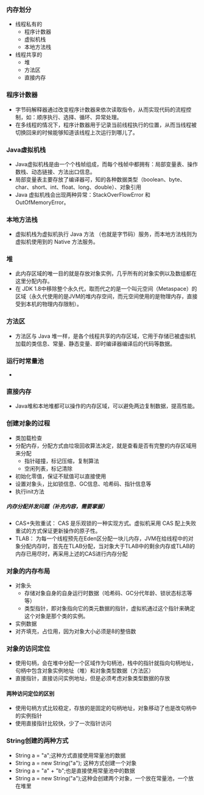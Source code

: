 ### 内存划分
- 线程私有的
   - 程序计数器
   - 虚拟机栈
   - 本地方法栈
- 线程共享的
   - 堆
   - 方法区
   - 直接内存

### 程序计数器
- 字节码解释器通过改变程序计数器来依次读取指令，从而实现代码的流程控制，如：顺序执行、选择、循环、异常处理。
- 在多线程的情况下，程序计数器用于记录当前线程执行的位置，从而当线程被切换回来的时候能够知道该线程上次运行到哪儿了。

### Java虚拟机栈
- Java虚拟机栈是由一个个栈帧组成，而每个栈帧中都拥有：局部变量表、操作数栈、动态链接、方法出口信息。
- 局部变量表主要存放了编译器可，知的各种数据类型（boolean、byte、char、short、int、float、long、double）、对象引用
- Java 虚拟机栈会出现两种异常：StackOverFlowError 和 OutOfMemoryError。

### 本地方法栈
- 虚拟机栈为虚拟机执行 Java 方法 （也就是字节码）服务，而本地方法栈则为虚拟机使用到的 Native 方法服务。 

### 堆
- 此内存区域的唯一目的就是存放对象实例，几乎所有的对象实例以及数组都在这里分配内存。
- 在 JDK 1.8中移除整个永久代，取而代之的是一个叫元空间（Metaspace）的区域（永久代使用的是JVM的堆内存空间，而元空间使用的是物理内存，直接受到本机的物理内存限制）。

### 方法区
- 方法区与 Java 堆一样，是各个线程共享的内存区域，它用于存储已被虚拟机加载的类信息、常量、静态变量、即时编译器编译后的代码等数据。

### 运行时常量池
- 

### 直接内存
- Java堆和本地堆都可以操作的内存区域，可以避免两边复制数据，提高性能。

### 创建对象的过程
- 类加载检查
- 分配内存，分配方式由垃圾回收算法决定，就是查看是否有完整的内存区域用来分配
   - 指针碰撞，标记压缩，复制算法
   - 空闲列表，标记清除
- 初始化零值，保证不赋值可以直接使用
- 设置对象头，比如锁信息、GC信息、哈希码、指针信息等
- 执行init方法

##### 内存分配并发问题（补充内容，需要掌握）
- CAS+失败重试： CAS 是乐观锁的一种实现方式。虚拟机采用 CAS 配上失败重试的方式保证更新操作的原子性。
- TLAB： 为每一个线程预先在Eden区分配一块儿内存，JVM在给线程中的对象分配内存时，首先在TLAB分配，当对象大于TLAB中的剩余内存或TLAB的内存已用尽时，再采用上述的CAS进行内存分配

### 对象的内存布局
- 对象头
  - 存储对象自身的自身运行时数据（哈希码、GC分代年龄、锁状态标志等等）
  - 类型指针，即对象指向它的类元数据的指针，虚拟机通过这个指针来确定这个对象是那个类的实例。 
- 实例数据
- 对齐填充，占位用，因为对象大小必须是8的整倍数

### 对象的访问定位
- 使用句柄，会在堆中分配一个区域作为句柄池，栈中的指针就指向句柄地址，句柄中包含对象实例地址（堆）和对象类型数据（方法区）
- 直接指针，直接访问实例地址，但是必须考虑对象类型数据的存放
#### 两种访问定位的区别
- 使用句柄方式比较稳定，存放的是固定的句柄地址，对象移动了也是改句柄中的实例指针
- 使用直接指针比较快，少了一次指针访问

### String创建的两种方式
- String a = "a";这种方式直接使用常量池的数据
- String a = new String("a"); 这种方式创建一个对象
- String a = "a" + "b";也是直接使用常量池中的数据
- String a = new String("a");这种会创建两个对象，一个放在常量池，一个放在堆里

### 








